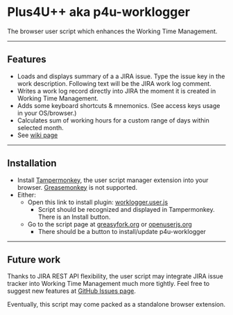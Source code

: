 # Plus4U++ aka p4u-worklogger
The browser user script which enhances the Working Time Management.

***

## Features
- Loads and displays summary of a a JIRA issue. Type the issue key in the work description. Following text will be the JIRA work log comment.
- Writes a work log record directly into JIRA the moment it is created in Working Time Management.
- Adds some keyboard shortcuts & mnemonics. (See access keys usage in your OS/browser.)
- Calculates sum of working hours for a custom range of days within selected month.
- See [wiki page](https://github.com/bubblefoil/p4u-worklogger/wiki/Features)

***

## Installation
- Install [Tampermonkey](https://tampermonkey.net), the user script manager
 extension into your browser. [Greasemonkey](https://www.greasespot.net) is not supported. 
- Either:
  - Open this link to install plugin: [worklogger.user.js](https://github.com/bubblefoil/p4u-worklogger/raw/master/worklogger.user.js)
    - Script should be recognized and displayed in Tampermonkey. There is an Install button.
  - Go to the script page at [greasyfork.org](https://greasyfork.org/en/scripts/36386-p4u-worklogger) or [openuserjs.org](https://openuserjs.org/scripts/bubblefoil/p4u-worklogger)
    - There should be a button to install/update p4u-worklogger

***

## Future work
Thanks to JIRA REST API flexibility, the user script may integrate JIRA issue tracker into Working Time Management much more tightly.
Feel free to suggest new features at [GitHub Issues page](https://github.com/bubblefoil/p4u-worklogger/issues).

Eventually, this script may come packed as a standalone browser extension.
